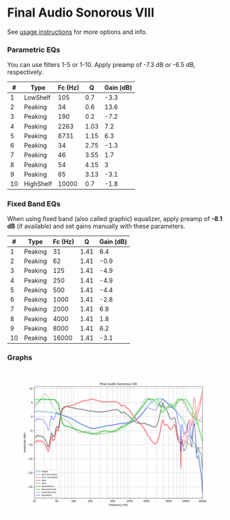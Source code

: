 # Final Audio Sonorous VIII
See [usage instructions](https://github.com/jaakkopasanen/AutoEq#usage) for more options and info.

### Parametric EQs
You can use filters 1-5 or 1-10. Apply preamp of -7.3 dB or -6.5 dB, respectively.

|   # | Type      |   Fc (Hz) |    Q |   Gain (dB) |
|-----|-----------|-----------|------|-------------|
|   1 | LowShelf  |       105 | 0.7  |        -3.3 |
|   2 | Peaking   |        34 | 0.6  |        13.6 |
|   3 | Peaking   |       190 | 0.2  |        -7.2 |
|   4 | Peaking   |      2263 | 1.03 |         7.2 |
|   5 | Peaking   |      8731 | 1.15 |         6.3 |
|   6 | Peaking   |        34 | 2.75 |        -1.3 |
|   7 | Peaking   |        46 | 3.55 |         1.7 |
|   8 | Peaking   |        54 | 4.15 |         3   |
|   9 | Peaking   |        65 | 3.13 |        -3.1 |
|  10 | HighShelf |     10000 | 0.7  |        -1.8 |

### Fixed Band EQs
When using fixed band (also called graphic) equalizer, apply preamp of **-8.1 dB** (if available) and set gains manually with these parameters.

|   # | Type    |   Fc (Hz) |    Q |   Gain (dB) |
|-----|---------|-----------|------|-------------|
|   1 | Peaking |        31 | 1.41 |         8.4 |
|   2 | Peaking |        62 | 1.41 |        -0.9 |
|   3 | Peaking |       125 | 1.41 |        -4.9 |
|   4 | Peaking |       250 | 1.41 |        -4.9 |
|   5 | Peaking |       500 | 1.41 |        -4.4 |
|   6 | Peaking |      1000 | 1.41 |        -2.8 |
|   7 | Peaking |      2000 | 1.41 |         6.8 |
|   8 | Peaking |      4000 | 1.41 |         1.8 |
|   9 | Peaking |      8000 | 1.41 |         6.2 |
|  10 | Peaking |     16000 | 1.41 |        -3.1 |

### Graphs
![](./Final%20Audio%20Sonorous%20VIII.png)
